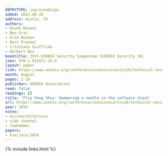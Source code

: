```yaml
---
ENTRYTYPE: inproceedings
added: 2022-08-20
address: Austin, TX
authors:
- Kaveh Razavi
- Ben Gras
- Erik Bosman
- Bart Preneel
- Cristiano Giuffrida
- Herbert Bos
booktitle: 25th USENIX Security Symposium (USENIX Security 16)
isbn: 978-1-931971-32-4
layout: paper
link: https://www.usenix.org/conference/usenixsecurity16/technical-sessions/presentation/razavi
month: August
pages: 1-18
publisher: USENIX Association
read: false
readings: []
title: 'Flip Feng Shui: Hammering a needle in the software stack'
url: https://www.usenix.org/conference/usenixsecurity16/technical-sessions/presentation/razavi
year: 2016
notes:
- microarchitecture
- side channel
- rowhammer
papers:
- kim:isca:2014
---
```

{% include links.html %}
